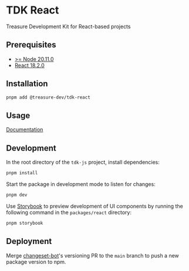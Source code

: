 # TDK React

Treasure Development Kit for React-based projects

## Prerequisites

- [>= Node 20.11.0](https://nodejs.org/en)
- [React 18.2.0](https://github.com/facebook/react/blob/main/CHANGELOG.md#1820-june-14-2022)

## Installation

```bash
pnpm add @treasure-dev/tdk-react
```

## Usage

[Documentation](https://docs.treasure.lol/tdk/react/getting-started)

## Development

In the root directory of the `tdk-js` project, install dependencies:

```bash
pnpm install
```

Start the package in development mode to listen for changes:

```bash
pnpm dev
```

Use [Storybook](https://storybook.js.org) to preview development of UI components by running the following command in the `packages/react` directory:

```bash
pnpm storybook
```

## Deployment

Merge [changeset-bot](https://github.com/apps/changeset-bot)'s versioning PR to the `main` branch to push a new package version to npm.
